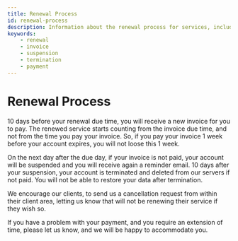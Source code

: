 ```yaml
---
title: Renewal Process
id: renewal-process
description: Information about the renewal process for services, including invoice details, suspension, and termination policies.
keywords:
    - renewal
    - invoice
    - suspension
    - termination
    - payment
---
```

# Renewal Process

10 days before your renewal due time, you will receive a new invoice for you to pay. The renewed service starts counting from the invoice due time, and not from the time you pay your invoice. So, if you pay your invoice 1 week before your account expires, you will not loose this 1 week.

On the next day after the due day, if your invoice is not paid, your account will be suspended and you will receive again a reminder email. 10 days after your suspension, your account is terminated and deleted from our servers if not paid. You will not be able to restore your data after termination.

We encourage our clients, to send us a cancellation request from within their client area, letting us know that will not be renewing their service if they wish so.

If you have a problem with your payment, and you require an extension of time, please let us know, and we will be happy to accommodate you.